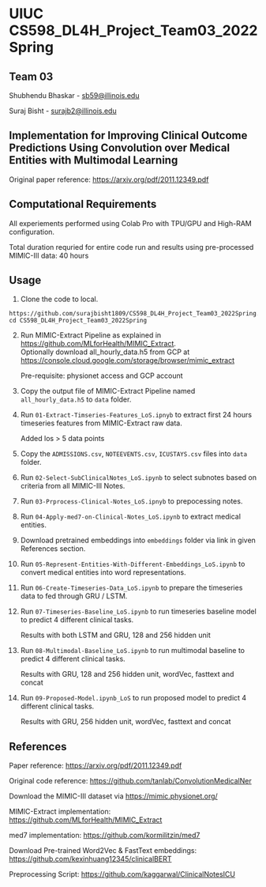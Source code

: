 # UIUC CS598_DL4H_Project_Team03_2022Spring

## Team 03
Shubhendu Bhaskar - sb59@illinois.edu

Suraj Bisht - surajb2@illinois.edu

## Implementation for Improving Clinical Outcome Predictions Using Convolution over Medical Entities with Multimodal Learning
Original paper reference: https://arxiv.org/pdf/2011.12349.pdf

## Computational Requirements
All experiements performed using Colab Pro with TPU/GPU and High-RAM configuration.

Total duration requried for entire code run and results using pre-processed MIMIC-III data: 40 hours  

## Usage

1. Clone the code to local.   
```
https://github.com/surajbisht1809/CS598_DL4H_Project_Team03_2022Spring.git
cd CS598_DL4H_Project_Team03_2022Spring
```
2. Run MIMIC-Extract Pipeline as explained in https://github.com/MLforHealth/MIMIC_Extract.   
   Optionally download all_hourly_data.h5 from GCP at https://console.cloud.google.com/storage/browser/mimic_extract
   
   Pre-requisite: physionet access and GCP account

3. Copy the output file of MIMIC-Extract Pipeline named `all_hourly_data.h5` to `data` folder.

4. Run `01-Extract-Timseries-Features_LoS.ipnyb` to extract first 24 hours timeseries features from MIMIC-Extract raw data.
   
   Added los > 5 data points

5. Copy the `ADMISSIONS.csv`, `NOTEEVENTS.csv`, `ICUSTAYS.csv` files into `data` folder.

6. Run `02-Select-SubClinicalNotes_LoS.ipynb` to select subnotes based on criteria from all MIMIC-III Notes.

7. Run `03-Prprocess-Clinical-Notes_LoS.ipnyb` to prepocessing notes.

8. Run `04-Apply-med7-on-Clinical-Notes_LoS.ipynb` to extract medical entities. 

9. Download pretrained embeddings into `embeddings` folder via link in given References section.

10. Run `05-Represent-Entities-With-Different-Embeddings_LoS.ipynb` to convert medical entities into word representations.

11. Run `06-Create-Timeseries-Data_LoS.ipynb` to prepare the timeseries data to fed through GRU / LSTM.

12. Run `07-Timeseries-Baseline_LoS.ipynb` to run timeseries baseline model to predict 4 different clinical tasks.

    Results with both LSTM and GRU, 128 and 256 hidden unit

13. Run `08-Multimodal-Baseline_LoS.ipynb` to run multimodal baseline to predict 4 different clinical tasks.

    Results with GRU, 128 and 256 hidden unit, wordVec, fasttext and concat

14. Run `09-Proposed-Model.ipynb_LoS` to run proposed model to predict 4 different clinical tasks.

    Results with GRU, 256 hidden unit, wordVec, fasttext and concat


## References

Paper reference: https://arxiv.org/pdf/2011.12349.pdf

Original code reference:  https://github.com/tanlab/ConvolutionMedicalNer

Download the MIMIC-III dataset via https://mimic.physionet.org/

MIMIC-Extract implementation: https://github.com/MLforHealth/MIMIC_Extract

med7 implementation: https://github.com/kormilitzin/med7

Download Pre-trained Word2Vec & FastText embeddings: https://github.com/kexinhuang12345/clinicalBERT

Preprocessing Script: https://github.com/kaggarwal/ClinicalNotesICU

